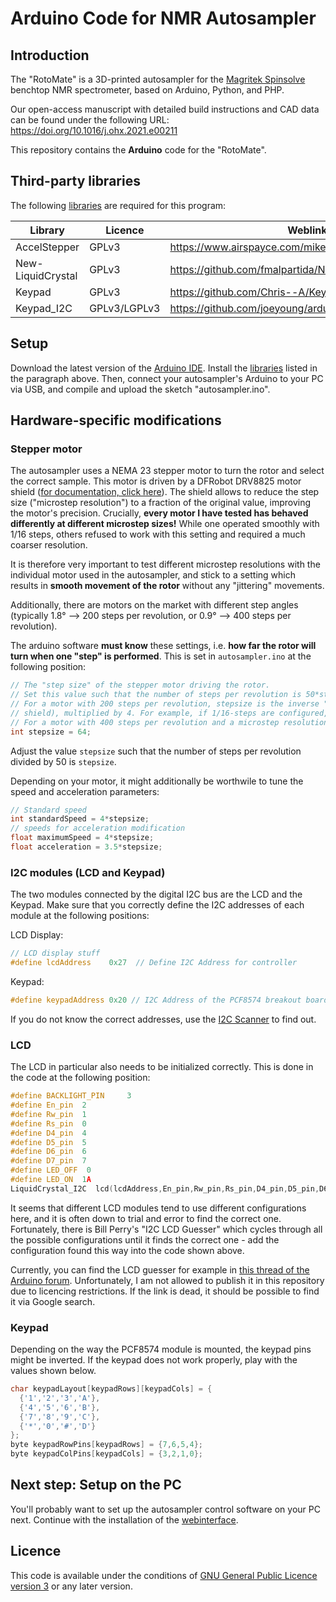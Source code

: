 # Arduino Code for NMR Autosampler

## Introduction

The "RotoMate" is a 3D-printed autosampler for the [Magritek Spinsolve](https://magritek.com/products/spinsolve/) benchtop NMR spectrometer, based on Arduino, Python, and PHP.

Our open-access manuscript with detailed build instructions and CAD data can be found under the following URL: https://doi.org/10.1016/j.ohx.2021.e00211

This repository contains the **Arduino** code for the "RotoMate".

## Third-party libraries

The following [libraries](https://www.arduino.cc/en/guide/libraries) are required for this program:

| Library           | Licence      | Weblink                                               |
| ------------------|--------------|-------------------------------------------------------|
| AccelStepper      | GPLv3        | https://www.airspayce.com/mikem/arduino/AccelStepper/ |
| New-LiquidCrystal | GPLv3        | https://github.com/fmalpartida/New-LiquidCrystal      |
| Keypad            | GPLv3        | https://github.com/Chris--A/Keypad                    |
| Keypad_I2C        | GPLv3/LGPLv3 | https://github.com/joeyoung/arduino_keypads           |

## Setup

Download the latest version of the [Arduino IDE](https://www.arduino.cc/en/software). Install the [libraries](https://www.arduino.cc/en/guide/libraries) listed in the paragraph above. Then, connect your autosampler's Arduino to your PC via USB, and compile and upload the sketch "autosampler.ino".

## Hardware-specific modifications

### Stepper motor

The autosampler uses a NEMA 23 stepper motor to turn the rotor and select the correct sample. This motor is driven by a DFRobot DRV8825 motor shield ([for documentation, click here](https://wiki.dfrobot.com/Stepper_Motor_Shield_For_Arduino_DRV8825__SKU_DRI0023)). The shield allows to reduce the step size ("microstep resolution") to a fraction of the original value, improving the motor's precision. Crucially, **every motor I have tested has behaved differently at different microstep sizes!** While one operated smoothly with 1/16 steps, others refused to work with this setting and required a much coarser resolution.

It is therefore very important to test different microstep resolutions with the individual motor used in the autosampler, and stick to a setting which results in **smooth movement of the rotor** without any "jittering" movements.

Additionally, there are motors on the market with different step angles (typically 1.8° --> 200 steps per revolution, or 0.9° --> 400 steps per revolution). 

The arduino software **must know** these settings, i.e. **how far the rotor will turn when one "step" is performed**. This is set in `autosampler.ino` at the following position:

```cpp
// The "step size" of the stepper motor driving the rotor.
// Set this value such that the number of steps per revolution is 50*stepsize.
// For a motor with 200 steps per revolution, stepsize is the inverse "microstep revolution" (on the stepper driver 
// shield), multiplied by 4. For example, if 1/16-steps are configured, this value should be 64. 
// For a motor with 400 steps per revolution and a microstep resolution of 1/16, this value would be 128.
int stepsize = 64; 
```

Adjust the value ```stepsize``` such that the number of steps per revolution divided by 50 is ```stepsize```.

Depending on your motor, it might additionally be worthwile to tune the speed and acceleration parameters:

```cpp
// Standard speed
int standardSpeed = 4*stepsize;
// speeds for acceleration modification
float maximumSpeed = 4*stepsize;
float acceleration = 3.5*stepsize;
```

### I2C modules (LCD and Keypad)

The two modules connected by the digital I2C bus are the LCD and the Keypad. Make sure that you correctly define the I2C addresses of each module at the following positions:

LCD Display:

```cpp
// LCD display stuff
#define lcdAddress    0x27  // Define I2C Address for controller
```

Keypad:

```cpp
#define keypadAddress 0x20 // I2C Address of the PCF8574 breakout board for the keypad. Can be set using the jumpers on the board.
```

If you do not know the correct addresses, use the [I2C Scanner](https://playground.arduino.cc/Main/I2cScanner/) to find out.

### LCD

The LCD in particular also needs to be initialized correctly. This is done in the code at the following position:

```cpp
#define BACKLIGHT_PIN     3
#define En_pin  2
#define Rw_pin  1
#define Rs_pin  0
#define D4_pin  4
#define D5_pin  5
#define D6_pin  6
#define D7_pin  7
#define LED_OFF  0
#define LED_ON  1A
LiquidCrystal_I2C  lcd(lcdAddress,En_pin,Rw_pin,Rs_pin,D4_pin,D5_pin,D6_pin,D7_pin);
```

It seems that different LCD modules tend to use different configurations here, and it is often down to trial and error to find the correct one. Fortunately, there is Bill Perry's "I2C LCD Guesser" which cycles through all the possible configurations until it finds the correct one - add the configuration found this way into the code shown above.

Currently, you can find the LCD guesser for example in [this thread of the Arduino forum](https://forum.arduino.cc/index.php?topic=412355.0). Unfortunately, I am not allowed to publish it in this repository due to licencing restrictions. If the link is dead, it should be possible to find it via Google search.

### Keypad

Depending on the way the PCF8574 module is mounted, the keypad pins might be inverted. If the keypad does not work properly, play with the values shown below.

```cpp
char keypadLayout[keypadRows][keypadCols] = {
  {'1','2','3','A'}, 
  {'4','5','6','B'},
  {'7','8','9','C'},
  {'*','0','#','D'}
};
byte keypadRowPins[keypadRows] = {7,6,5,4};
byte keypadColPins[keypadCols] = {3,2,1,0};
```

## Next step: Setup on the PC

You'll probably want to set up the autosampler control software on your PC next. Continue with the installation of the [webinterface](https://github.com/marcodyga/nmr_autosampler_webapp).

## Licence

This code is available under the conditions of [GNU General Public Licence version 3](https://www.gnu.org/licenses/gpl-3.0.en.html) or any later version.
